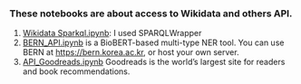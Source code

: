 ### These notebooks are about access to Wikidata and others API.

1. [Wikidata Sparkql.ipynb](https://github.com/fldiaz/apis/API_Goodreads.ipynb): I used SPARQLWrapper
2. [BERN_API.ipynb](https://github.com/fldiaz/apis/BERN_API.ipynb) is a BioBERT-based multi-type NER tool. You can use BERN at https://bern.korea.ac.kr, or host your own server.
3. [API_Goodreads.ipynb](https://github.com/fldiaz/apis/API_Goodreads.ipynb) Goodreads is the world’s largest site for readers and book recommendations.
